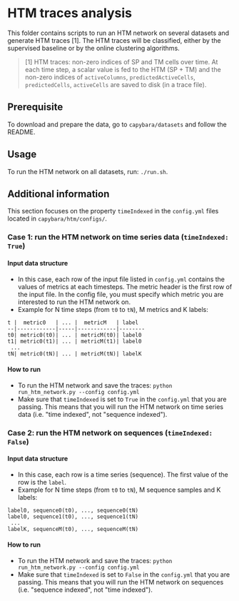 # HTM traces analysis
 
This folder contains scripts to run an HTM network on several datasets and 
generate HTM traces [1]. The HTM traces will be classified, either by the 
supervised baseline or by the online clustering algorithms.  

> [1] HTM traces: non-zero indices of SP and TM cells over time. At each time 
step, a scalar value is fed to the HTM (SP + TM) and the non-zero indices of 
`activeColumns`, `predictedActiveCells`, `predictedCells`, `activeCells` are 
saved to disk (in a trace file). 
 
 
## Prerequisite
To download and prepare the data, go to `capybara/datasets` and follow the README.

## Usage
To run the HTM network on all datasets, run: `./run.sh`. 

## Additional information
This section focuses on the property `timeIndexed` in the `config.yml` files 
located in `capybara/htm/configs/`.
    
### Case 1: run the HTM network on time series data (`timeIndexed: True`)

#### Input data structure
* In this case, each row of the input file listed in `config.yml` contains 
the values of metrics at each timesteps. The metric header is the first row of 
the input file. In the config file, you must specify which metric you are interested to
 run the HTM network on.
* Example for N time steps (from `t0` to `tN`), M metrics and K labels:
```
t |  metric0   | ... |  metricM   | label
--|------------|-----|------------|--------
t0| metric0(t0)| ... | metricM(t0)| label0
t1| metric0(t1)| ... | metricM(t1)| label0
 ...
tN| metric0(tN)| ... | metricM(tN)| labelK

```

#### How to run
* To run the HTM network and save the traces: `python 
run_htm_network.py --config config.yml`
* Make sure that `timeIndexed` is set to `True` in the `config.yml` that you 
are passing. This means that you will run the HTM network on 
time series data (i.e. "time indexed", not "sequence indexed").  


### Case 2: run the HTM network on sequences (`timeIndexed: False`)

#### Input data structure
* In this case, each row is a time series (sequence). The first value of the 
row is the `label`.
* Example for N time steps (from `t0` to `tN`), M sequence samples and K 
labels: 
```
label0, sequence0(t0), ..., sequence0(tN)
label0, sequence1(t0), ..., sequence1(tN)
 ...
labelK, sequenceM(t0), ..., sequenceM(tN)
```

#### How to run
* To run the HTM network and save the traces: `python 
run_htm_network.py --config config.yml`
* Make sure that `timeIndexed` is set to `False` in the `config.yml` that you 
are passing. This means that you will run the HTM network on 
sequences (i.e. "sequence indexed", not "time indexed").  


